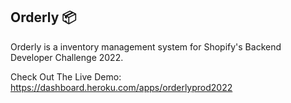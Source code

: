 ## Orderly 📦
Orderly is a inventory management system for Shopify's Backend Developer Challenge 2022.

Check Out The Live Demo: https://dashboard.heroku.com/apps/orderlyprod2022
